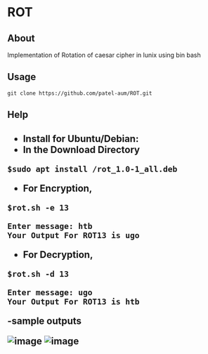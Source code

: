 # ROT
<h2>About</h2>
Implementation of Rotation of caesar cipher in lunix using bin bash 
<br>
<h2>Usage</h2>

    git clone https://github.com/patel-aum/ROT.git

<h2>Help<h2>
<ul>	
	<li>Install for Ubuntu/Debian:</li>
	<li>In the Download Directory</li>
</ul>

```
$sudo apt install /rot_1.0-1_all.deb
```
- For Encryption,
```
$rot.sh -e 13
```
```
Enter message: htb
Your Output For ROT13 is ugo
```
- For Decryption,
```
$rot.sh -d 13
```
```
Enter message: ugo
Your Output For ROT13 is htb
```	
-sample outputs
	<div>	![image](https://user-images.githubusercontent.com/73774338/213632121-18096d93-ab79-483f-beeb-4babad3cbeeb.png)
		![image](https://user-images.githubusercontent.com/73774338/213632162-5f0571b4-ba81-453b-b6d1-dcfa7f7b9f2d.png)

</div

